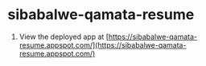# sibabalwe-qamata-resume


1.  View the deployed app at [https://sibabalwe-qamata-resume.appspot.com/](https://sibabalwe-qamata-resume.appspot.com/)
<!-- ![Build Status][ci-badge]

This folder contains the sample code for a small App Engine application that
displays a short message. See the instructions below for how to configure, run,
and deploy this sample.

[ci-badge]: https://storage.googleapis.com/nodejs-getting-started-tests-badges/1-tests.svg

# Simple instructions

1.  Install [Node.js](https://nodejs.org/en/).
1.  Install [git](https://git-scm.com/).
1.  Create a [Google Cloud Platform project](https://console.cloud.google.com).
1.  Install the [Google Cloud SDK](https://cloud.google.com/sdk/).

    * After downloading the SDK, initialize it:

            gcloud init

1.  Clone the repository:

        git clone https://github.com/GoogleCloudPlatform/nodejs-getting-started.git

1.  Change directory:

        cd nodejs-getting-started/1-hello-world

1.  Install dependencies:

        npm install

1.  Start the app:

        npm start

1.  View the app at [http://localhost:8080](http://localhost:8080).

1.  Stop the app by pressing `Ctrl+C`.

1.  Deploy the app:

        gcloud app deploy -->



